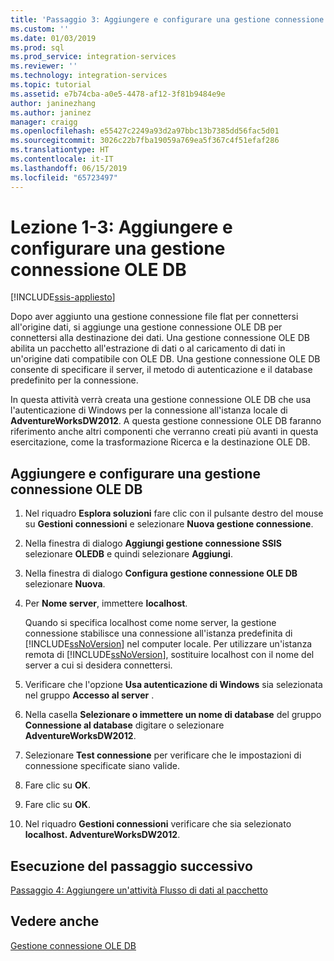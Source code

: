 ```yaml
---
title: 'Passaggio 3: Aggiungere e configurare una gestione connessione OLE DB | Microsoft Docs'
ms.custom: ''
ms.date: 01/03/2019
ms.prod: sql
ms.prod_service: integration-services
ms.reviewer: ''
ms.technology: integration-services
ms.topic: tutorial
ms.assetid: e7b74cba-a0e5-4478-af12-3f81b9484e9e
author: janinezhang
ms.author: janinez
manager: craigg
ms.openlocfilehash: e55427c2249a93d2a97bbc13b7385dd56fac5d01
ms.sourcegitcommit: 3026c22b7fba19059a769ea5f367c4f51efaf286
ms.translationtype: HT
ms.contentlocale: it-IT
ms.lasthandoff: 06/15/2019
ms.locfileid: "65723497"
---
```

# <a name="lesson-1-3-add-and-configure-an-ole-db-connection-manager"></a>Lezione 1-3: Aggiungere e configurare una gestione connessione OLE DB

[!INCLUDE[ssis-appliesto](../includes/ssis-appliesto-ssvrpluslinux-asdb-asdw-xxx.md)]



Dopo aver aggiunto una gestione connessione file flat per connettersi all'origine dati, si aggiunge una gestione connessione OLE DB per connettersi alla destinazione dei dati. Una gestione connessione OLE DB abilita un pacchetto all'estrazione di dati o al caricamento di dati in un'origine dati compatibile con OLE DB. Una gestione connessione OLE DB consente di specificare il server, il metodo di autenticazione e il database predefinito per la connessione.  
  
In questa attività verrà creata una gestione connessione OLE DB che usa l'autenticazione di Windows per la connessione all'istanza locale di **AdventureWorksDW2012**. A questa gestione connessione OLE DB faranno riferimento anche altri componenti che verranno creati più avanti in questa esercitazione, come la trasformazione Ricerca e la destinazione OLE DB.  
  
## <a name="add-and-configure-an-ole-db-connection-manager"></a>Aggiungere e configurare una gestione connessione OLE DB

1. Nel riquadro **Esplora soluzioni** fare clic con il pulsante destro del mouse su **Gestioni connessioni** e selezionare **Nuova gestione connessione**.

1. Nella finestra di dialogo **Aggiungi gestione connessione SSIS** selezionare **OLEDB** e quindi selezionare **Aggiungi**.
    
2. Nella finestra di dialogo **Configura gestione connessione OLE DB** selezionare **Nuova**.  
  
3. Per **Nome server**, immettere **localhost**.  
  
    Quando si specifica localhost come nome server, la gestione connessione stabilisce una connessione all'istanza predefinita di [!INCLUDE[ssNoVersion](../includes/ssnoversion-md.md)] nel computer locale. Per utilizzare un'istanza remota di [!INCLUDE[ssNoVersion](../includes/ssnoversion-md.md)], sostituire localhost con il nome del server a cui si desidera connettersi.  
  
4. Verificare che l'opzione **Usa autenticazione di Windows** sia selezionata nel gruppo **Accesso al server** .  
  
5. Nella casella **Selezionare o immettere un nome di database** del gruppo **Connessione al database** digitare o selezionare **AdventureWorksDW2012**.  
  
6. Selezionare **Test connessione** per verificare che le impostazioni di connessione specificate siano valide.  
  
7. Fare clic su **OK**.  
  
8. Fare clic su **OK**.  
  
9. Nel riquadro **Gestioni connessioni** verificare che sia selezionato **localhost. AdventureWorksDW2012**.  
  

## <a name="go-to-next-task"></a>Esecuzione del passaggio successivo
[Passaggio 4: Aggiungere un'attività Flusso di dati al pacchetto](../integration-services/lesson-1-4-adding-a-data-flow-task-to-the-package.md)  
  
## <a name="see-also"></a>Vedere anche  
[Gestione connessione OLE DB](../integration-services/connection-manager/ole-db-connection-manager.md)  
  
